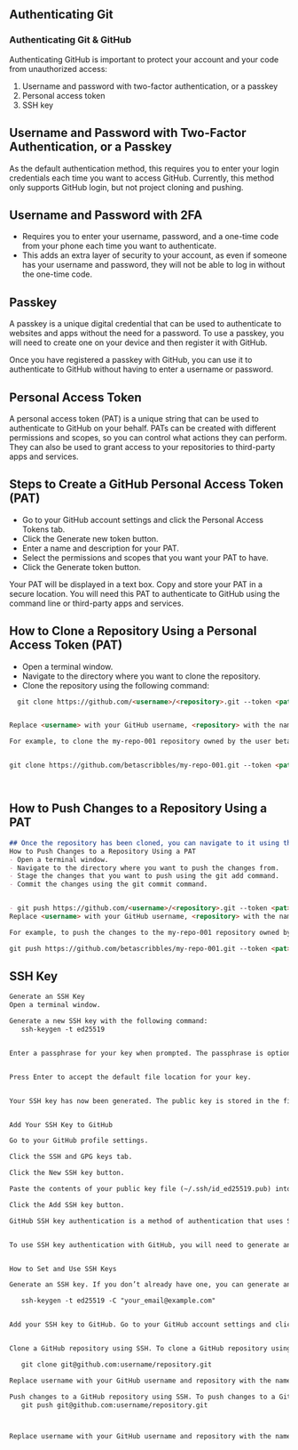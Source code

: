 ## Authenticating Git
### Authenticating Git & GitHub
Authenticating GitHub is important to protect your account and your code from unauthorized access:

1. Username and password with two-factor authentication, or a passkey
2. Personal access token
3. SSH key


## Username and Password with Two-Factor Authentication, or a Passkey


As the default authentication method, this requires you to enter your login credentials each time you want to access GitHub. Currently, this method only supports GitHub login, but not project cloning and pushing.

## Username and Password with 2FA
- Requires you to enter your username, password, and a one-time code from your phone each time you want to authenticate.
- This adds an extra layer of security to your account, as even if someone has your username and password, they will not be able to log in without the one-time code.

## Passkey
A passkey is a unique digital credential that can be used to authenticate to websites and apps without the need for a password.
To use a passkey, you will need to create one on your device and then register it with GitHub.


Once you have registered a passkey with GitHub, you can use it to authenticate to GitHub without having to enter a username or password.

## Personal Access Token
A personal access token (PAT) is a unique string that can be used to authenticate to GitHub on your behalf. PATs can be created with different permissions and scopes, so you can control what actions they can perform. They can also be used to grant access to your repositories to third-party apps and services.


## Steps to Create a GitHub Personal Access Token (PAT)
- Go to your GitHub account settings and click the Personal Access Tokens tab.
- Click the Generate new token button.
- Enter a name and description for your PAT.
- Select the permissions and scopes that you want your PAT to have.
- Click the Generate token button.

Your PAT will be displayed in a text box. Copy and store your PAT in a secure location. You will need this PAT to authenticate to GitHub using the command line or third-party apps and services.

## How to Clone a Repository Using a Personal Access Token (PAT)
- Open a terminal window.
- Navigate to the directory where you want to clone the repository.
- Clone the repository using the following command:
```md
  git clone https://github.com/<username>/<repository>.git --token <pat>


Replace <username> with your GitHub username, <repository> with the name of the repository you want to clone, and <pat> with your PAT.

For example, to clone the my-repo-001 repository owned by the user betascribbles, you would use the following command:


git clone https://github.com/betascribbles/my-repo-001.git --token <pat>




```

## How to Push Changes to a Repository Using a PAT
```md
## Once the repository has been cloned, you can navigate to it using the cd command and start working on the code.
How to Push Changes to a Repository Using a PAT
- Open a terminal window.
- Navigate to the directory where you want to push the changes from.
- Stage the changes that you want to push using the git add command.
- Commit the changes using the git commit command.


- git push https://github.com/<username>/<repository>.git --token <pat>
Replace <username> with your GitHub username, <repository> with the name of the repository you want to push to, and <pat> with your PAT.

For example, to push the changes to the my-repo-001 repository owned by the user betascribbles, you would use the following command:

git push https://github.com/betascribbles/my-repo-001.git --token <pat>

```

## SSH Key

```md
Generate an SSH Key
Open a terminal window.

Generate a new SSH key with the following command:
   ssh-keygen -t ed25519


Enter a passphrase for your key when prompted. The passphrase is optional.


Press Enter to accept the default file location for your key.


Your SSH key has now been generated. The public key is stored in the file ~/.ssh/id_ed25519.pub and the private key is stored in the file ~/.ssh/id_ed25519.


Add Your SSH Key to GitHub

Go to your GitHub profile settings.

Click the SSH and GPG keys tab.

Click the New SSH key button.

Paste the contents of your public key file (~/.ssh/id_ed25519.pub) into the Key field.

Click the Add SSH key button.

GitHub SSH key authentication is a method of authentication that uses SSH keys to verify your identity. SSH keys are a cryptographic key pair that consists of a public key and a private key. The public key is shared with others, while the private key is kept secret.


To use SSH key authentication with GitHub, you will need to generate an SSH key pair and add the public key to your GitHub account. Once you have done this, you can use the private key to authenticate to GitHub and access your repositories.


How to Set and Use SSH Keys

Generate an SSH key. If you don’t already have one, you can generate an SSH key using the following command:

   ssh-keygen -t ed25519 -C "your_email@example.com"


Add your SSH key to GitHub. Go to your GitHub account settings and click the SSH and GPG keys tab. Click the New SSH key button and paste the contents of your public key file (~/.ssh/id_ed25519.pub) into the Key field. Click the Add SSH key button.


Clone a GitHub repository using SSH. To clone a GitHub repository using SSH, use the following command:

   git clone git@github.com:username/repository.git

Replace username with your GitHub username and repository with the name of the repository you want to clone.

Push changes to a GitHub repository using SSH. To push changes to a GitHub repository using SSH, use the following command:
   git push git@github.com:username/repository.git



Replace username with your GitHub username and repository with the name of the repository you want to push to.



```
